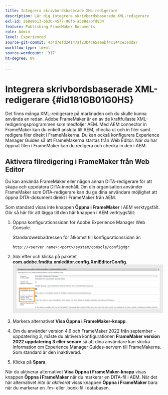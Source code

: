 ```yaml
---
title: Integrera skrivbordsbaserade XML-redigerare
description: Lär dig integrera skrivbordsbaserade XML-redigerare
exl-id: 268e8613-bb3b-4577-96fb-a588dabfd834
feature: Publishing FrameMaker Documents
role: Admin
level: Experienced
source-git-commit: 434d7efd24147af23b4c65aeebf4c144ce3adda7
workflow-type: tm+mt
source-wordcount: '317'
ht-degree: 0%

---
```


# Integrera skrivbordsbaserade XML-redigerare {#id181GB01G0HS}

Det finns många XML-redigerare på marknaden och du skulle kunna använda en redan. Adobe FrameMaker är en av de kraftfullaste XML-redigeringsprogrammen som medföljer AEM. Med AEM connector in FrameMaker kan du enkelt ansluta till AEM, checka ut och in filer samt redigera filer direkt i FrameMakerna. Du kan också konfigurera Experience Manager Guides så att FrameMakerna startas från Web Editor. När du har öppnat filen i FrameMaker kan du redigera och checka in den i AEM.

## Aktivera filredigering i FrameMaker från Web Editor

Du kan använda FrameMaker eller någon annan DITA-redigerare för att skapa och uppdatera DITA-innehåll. Om din organisation använder FrameMaker som DITA-redigerare kan du ge dina användare möjlighet att öppna DITA-dokument direkt i FrameMaker från AEM.

Som standard visas inte knappen **Öppna i FrameMaker** i AEM verktygsfält. Gör så här för att lägga till den här knappen i AEM verktygsfält:

1. Öppna konfigurationssidan för Adobe Experience Manager Web Console.

   Standardwebbadressen för åtkomst till konfigurationssidan är:

   ```http
   http://<server name>:<port>/system/console/configMgr
   ```

1. Sök efter och klicka på paketet **com.adobe.fmdita.xmleditor.config.XmlEditorConfig**.
   ![](assets/open-in-fm-config.png)

1. Markera alternativet **Visa Öppna i FrameMaker-knapp**.

1. Om du använder version 4.6 och FrameMaker 2022 från september - uppdatering 3, måste du aktivera konfigurationen **FrameMaker version 2022 uppdatering 3 eller senare** så att dina användare kan skicka information om Experience Manager Guides-servern till FrameMakerna. Som standard är den inaktiverad.


1. Klicka på **Spara**.


När du aktiverar alternativet **Visa Öppna i FrameMaker-knapp** visas knappen **Öppna i FrameMaker** när du markerar en DITA-fil i AEM. När det här alternativet *inte är aktiverat* visas knappen **Öppna i FrameMaker** bara när du markerar en .fm- eller .book-fil i databasen.



